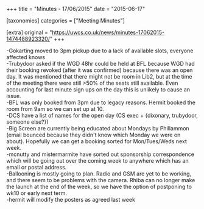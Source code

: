 +++
title = "Minutes - 17/06/2015"
date = "2015-06-17"

[taxonomies]
categories = ["Meeting Minutes"]

[extra]
original = "https://uwcs.co.uk/news/minutes-17062015-1474488923320/"
+++

\-Gokarting moved to 3pm pickup due to a lack of available slots, everyone affected knows  
\-Trubydoor asked if the WGD 48hr could be held at BFL because WGD had their booking revoked (after it was confirmed) because there was an open day. It was mentioned that there might not be room in Lib2, but at the time of the meeting there were still \>50% of the seats still available. Even accounting for last minute sign ups on the day this is unlikely to cause an issue.  
\-BFL was only booked from 3pm due to legacy reasons. Hermit booked the room from 9am so we can set up at 10.  
\-DCS have a list of names for the open day (CS exec + {dixonary, trubydoor, someone else?})  
\-Big Screen are currently being educated about Mondays by Phillammon (email bounced because they didn't know which Monday we were on about). Hopefully we can get a booking sorted for Mon/Tues/Weds next week.  
\-mcnutty and mistermarmite have sorted out sponsorship correspondence which will be going out over the coming week to anywhere which has an email or postal address.  
\-Ballooning is mostly going to plan. Radio and GSM are yet to be working, and there seem to be problems with the camera. Rhiba can no longer make the launch at the end of the week, so we have the option of postponing to wk10 or early next term.  
\-hermit will modify the posters as agreed last week

